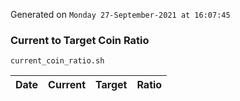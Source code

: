 Generated on `Monday 27-September-2021 at 16:07:45`

### Current to Target Coin Ratio
`current_coin_ratio.sh`

Date|Current|Target|Ratio
---|---|---|---
